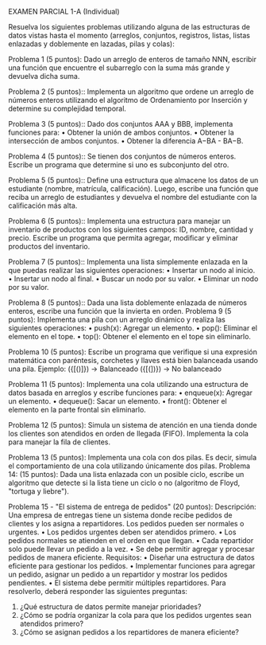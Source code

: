 EXAMEN PARCIAL 1-A (Individual)

Resuelva los siguientes problemas utilizando alguna de las estructuras de datos
vistas hasta el momento (arreglos, conjuntos, registros, listas, listas enlazadas y
doblemente en lazadas, pilas y colas):

Problema 1 (5 puntos):
Dado un arreglo de enteros de tamaño NNN, escribir una función que encuentre
el subarreglo con la suma más grande y devuelva dicha suma.

Problema 2 (5 puntos)::
Implementa un algoritmo que ordene un arreglo de números enteros utilizando el
algoritmo de Ordenamiento por Inserción y determine su complejidad temporal.

Problema 3 (5 puntos)::
Dado dos conjuntos AAA y BBB, implementa funciones para:
• Obtener la unión de ambos conjuntos.
• Obtener la intersección de ambos conjuntos.
• Obtener la diferencia A−BA - BA−B.

Problema 4 (5 puntos)::
Se tienen dos conjuntos de números enteros. Escribe un programa que determine
si uno es subconjunto del otro.

Problema 5 (5 puntos)::
Define una estructura que almacene los datos de un estudiante (nombre,
matrícula, calificación). Luego, escribe una función que reciba un arreglo de
estudiantes y devuelva el nombre del estudiante con la calificación más alta.

Problema 6 (5 puntos)::
Implementa una estructura para manejar un inventario de productos con los
siguientes campos: ID, nombre, cantidad y precio. Escribe un programa que
permita agregar, modificar y eliminar productos del inventario.

Problema 7 (5 puntos)::
Implementa una lista simplemente enlazada en la que puedas realizar las
siguientes operaciones:
• Insertar un nodo al inicio.
• Insertar un nodo al final.
• Buscar un nodo por su valor.
• Eliminar un nodo por su valor.

Problema 8 (5 puntos)::
Dada una lista doblemente enlazada de números enteros, escribe una función que
la invierta en orden.
Problema 9 (5 puntos):
Implementa una pila con un arreglo dinámico y realiza las siguientes operaciones:
• push(x): Agregar un elemento.
• pop(): Eliminar el elemento en el tope.
• top(): Obtener el elemento en el tope sin eliminarlo.

Problema 10 (5 puntos):
Escribe un programa que verifique si una expresión matemática con paréntesis,
corchetes y llaves está bien balanceada usando una pila.
Ejemplo:
({[()]}) → Balanceado
({[(])}) → No balanceado

Problema 11 (5 puntos):
Implementa una cola utilizando una estructura de datos basada en arreglos y
escribe funciones para:
• enqueue(x): Agregar un elemento.
• dequeue(): Sacar un elemento.
• front(): Obtener el elemento en la parte frontal sin eliminarlo.

Problema 12 (5 puntos):
Simula un sistema de atención en una tienda donde los clientes son atendidos
en orden de llegada (FIFO). Implementa la cola para manejar la fila de clientes.

Problema 13 (5 puntos):
Implementa una cola con dos pilas. Es decir, simula el comportamiento de una
cola utilizando únicamente dos pilas.
Problema 14: (15 puntos):
Dada una lista enlazada con un posible ciclo, escribe un algoritmo que detecte si
la lista tiene un ciclo o no (algoritmo de Floyd, "tortuga y liebre").

Problema 15 - "El sistema de entrega de pedidos" (20 puntos):
Descripción:
Una empresa de entregas tiene un sistema donde recibe pedidos de clientes y
los asigna a repartidores. Los pedidos pueden ser normales o urgentes.
• Los pedidos urgentes deben ser atendidos primero.
• Los pedidos normales se atienden en el orden en que llegan.
• Cada repartidor solo puede llevar un pedido a la vez.
• Se debe permitir agregar y procesar pedidos de manera eficiente.
Requisitos:
• Diseñar una estructura de datos eficiente para gestionar los pedidos.
• Implementar funciones para agregar un pedido, asignar un pedido a un
repartidor y mostrar los pedidos pendientes.
• El sistema debe permitir múltiples repartidores.
Para resolverlo, deberá responder las siguientes preguntas:
1. ¿Qué estructura de datos permite manejar prioridades?
2. ¿Cómo se podría organizar la cola para que los pedidos urgentes sean
atendidos primero?
3. ¿Cómo se asignan pedidos a los repartidores de manera eficiente?
